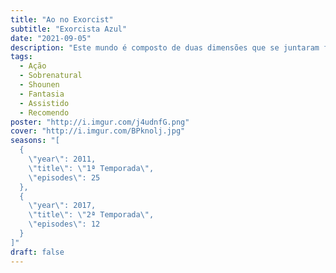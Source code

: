 ```yaml
---
title: "Ao no Exorcist"
subtitle: "Exorcista Azul"
date: "2021-09-05"
description: "Este mundo é composto de duas dimensões que se juntaram formando apenas uma, como um espelho. O primeiro é o mundo em que os seres humanos vivem, Assiah. O outro é o mundo dos demônios, Gehenna. Normalmente, as viagens entre os dois, na verdade qualquer tipo de contato entre os dois, é impossível. No entanto, os demônios podem passar para este mundo por possuir qualquer coisa que existe dentro dele. Satanás, o deus dos demônios, há uma coisa que ele não tem, e isso é uma substância no mundo humano que é poderosa o suficiente para contê-lo! Para o efeito, criou Rin, seu filho de uma mulher humana, mas seu filho concorda com seus planos? Ou ele vai se tornar algo mais…? Um exorcista?"
tags:
  - Ação
  - Sobrenatural
  - Shounen
  - Fantasia
  - Assistido
  - Recomendo
poster: "http://i.imgur.com/j4udnfG.png"
cover: "http://i.imgur.com/BPknolj.jpg"
seasons: "[
  {
    \"year\": 2011,
    \"title\": \"1ª Temporada\",
    \"episodes\": 25
  },
  {
    \"year\": 2017,
    \"title\": \"2ª Temporada\",
    \"episodes\": 12
  }
]"
draft: false
---
```

